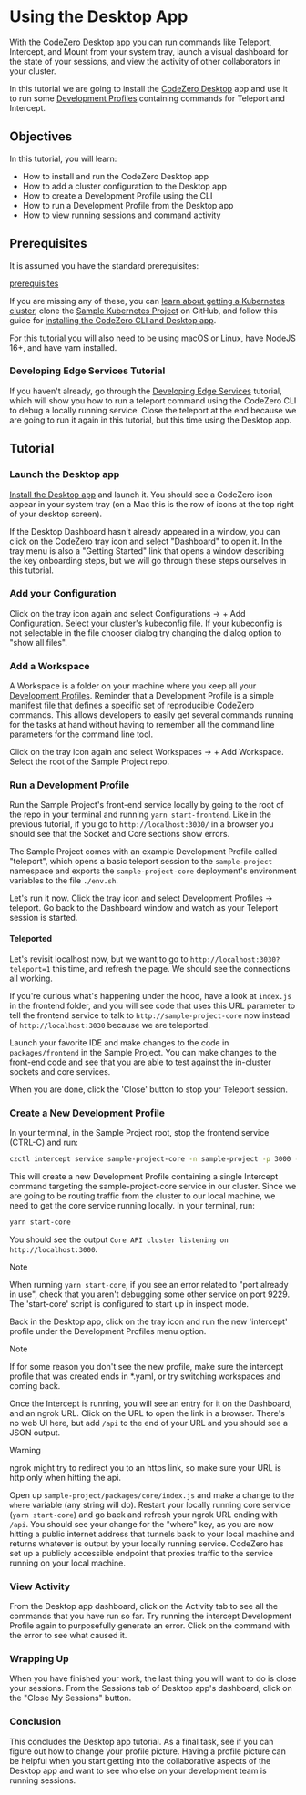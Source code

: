 # Using the Desktop App

With the [CodeZero Desktop](https://codezero.io/tooling/desktop) app you can run commands like Teleport, Intercept, and Mount from your system tray, launch a visual dashboard for the state of your sessions, and view the activity of other collaborators in your cluster.

In this tutorial we are going to install the [CodeZero Desktop](https://codezero.io/tooling/desktop) app and use it to run some [Development Profiles](/guides/collaboration) containing commands for Teleport and Intercept.

## Objectives

In this tutorial, you will learn:

- How to install and run the CodeZero Desktop app
- How to add a cluster configuration to the Desktop app
- How to create a Development Profile using the CLI
- How to run a Development Profile from the Desktop app
- How to view running sessions and command activity

## Prerequisites

It is assumed you have the standard prerequisites:

[prerequisites](_fragments/prerequisites.md ":include")

If you are missing any of these, you can [learn about getting a Kubernetes cluster](/guides/kubernetes-quickstart), clone the [Sample Kubernetes Project](https://github.com/c6o/sample-project) on GitHub, and follow this guide for [installing the CodeZero CLI and Desktop app](/guides/installing).

For this tutorial you will also need to be using macOS or Linux, have NodeJS 16+, and have yarn installed.

### Developing Edge Services Tutorial

If you haven't already, go through the [Developing Edge Services](https://docs.codezero.io/#/tutorials/edge) tutorial, which will show you how to run a teleport command using the CodeZero CLI to debug a locally running service. Close the teleport at the end because we are going to run it again in this tutorial, but this time using the Desktop app.

## Tutorial

### Launch the Desktop app

[Install the Desktop app](/guides/installing) and launch it. You should see a CodeZero icon appear in your system tray (on a Mac this is the row of icons at the top right of your desktop screen).

If the Desktop Dashboard hasn't already appeared in a window, you can click on the CodeZero tray icon and select "Dashboard" to open it. In the tray menu is also a "Getting Started" link that opens a window describing the key onboarding steps, but we will go through these steps ourselves in this tutorial.

### Add your Configuration

Click on the tray icon again and select Configurations -> + Add Configuration. Select your cluster's kubeconfig file. If your kubeconfig is not selectable in the file chooser dialog try changing the dialog option to "show all files".

### Add a Workspace

A Workspace is a folder on your machine where you keep all your [Development Profiles](/guides/collaboration). Reminder that a Development Profile is a simple manifest file that defines a specific set of reproducible CodeZero commands. This allows developers to easily get several commands running for the tasks at hand without having to remember all the command line parameters for the command line tool.

Click on the tray icon again and select Workspaces -> + Add Workspace. Select the root of the Sample Project repo.

### Run a Development Profile

Run the Sample Project's front-end service locally by going to the root of the repo in your terminal and running `yarn start-frontend`. Like in the previous tutorial, if you go to `http://localhost:3030/` in a browser you should see that the Socket and Core sections show errors.

The Sample Project comes with an example Development Profile called "teleport", which opens a basic teleport session to the `sample-project` namespace and exports the `sample-project-core` deployment's environment variables to the file `./env.sh`.

Let's run it now. Click the tray icon and select Development Profiles -> teleport. Go back to the Dashboard window and watch as your Teleport session is started.

#### Teleported

Let's revisit localhost now, but we want to go to `http://localhost:3030?teleport=1` this time, and refresh the page. We should see the connections all working.

If you're curious what's happening under the hood, have a look at `index.js` in the frontend folder, and you will see code that uses this URL parameter to tell the frontend service to talk to `http://sample-project-core` now instead of `http://localhost:3030` because we are teleported.

Launch your favorite IDE and make changes to the code in `packages/frontend` in the Sample Project. You can make changes to the front-end code and see that you are able to test against the in-cluster sockets and core services.

When you are done, click the 'Close' button to stop your Teleport session.

### Create a New Development Profile

In your terminal, in the Sample Project root, stop the frontend service (CTRL-C) and run:

```bash
czctl intercept service sample-project-core -n sample-project -p 3000 --save-profile intercept.yaml
```

This will create a new Development Profile containing a single Intercept command targeting the sample-project-core service in our cluster. Since we are going to be routing traffic from the cluster to our local machine, we need to get the core service running locally. In your terminal, run:

```bash
yarn start-core
```

You should see the output `Core API cluster listening on http://localhost:3000`.

> [!Note]
> When running `yarn start-core`, if you see an error related to "port already in use", check that you aren't debugging some other service on port 9229. The 'start-core' script is configured to start up in inspect mode.

Back in the Desktop app, click on the tray icon and run the new 'intercept' profile under the Development Profiles menu option.

> [!Note]
> If for some reason you don't see the new profile, make sure the intercept profile that was created ends in \*.yaml, or try switching workspaces and coming back.

Once the Intercept is running, you will see an entry for it on the Dashboard, and an ngrok URL. Click on the URL to open the link in a browser. There's no web UI here, but add `/api` to the end of your URL and you should see a JSON output.

> [!WARNING]
> ngrok might try to redirect you to an https link, so make sure your URL is http only when hitting the api.

Open up `sample-project/packages/core/index.js` and make a change to the `where` variable (any string will do). Restart your locally running core service (`yarn start-core`) and go back and refresh your ngrok URL ending with `/api`. You should see your change for the "where" key, as you are now hitting a public internet address that tunnels back to your local machine and returns whatever is output by your locally running service. CodeZero has set up a publicly accessible endpoint that proxies traffic to the service running on your local machine.

### View Activity

From the Desktop app dashboard, click on the Activity tab to see all the commands that you have run so far. Try running the intercept Development Profile again to purposefully generate an error. Click on the command with the error to see what caused it.

### Wrapping Up

When you have finished your work, the last thing you will want to do is close your sessions. From the Sessions tab of Desktop app's dashboard, click on the "Close My Sessions" button.

### Conclusion

This concludes the Desktop app tutorial. As a final task, see if you can figure out how to change your profile picture. Having a profile picture can be helpful when you start getting into the collaborative aspects of the Desktop app and want to see who else on your development team is running sessions.
